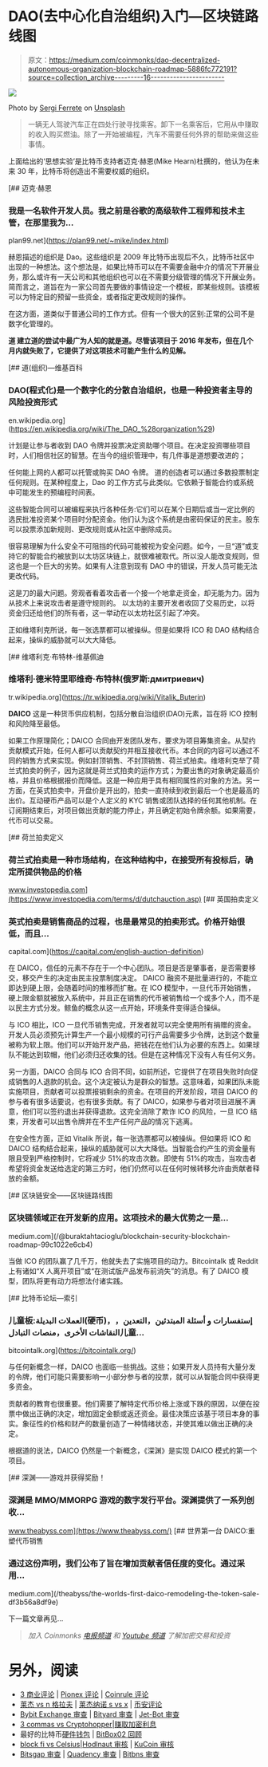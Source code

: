 # DAO(去中心化自治组织)入门—区块链路线图

> 原文：<https://medium.com/coinmonks/dao-decentralized-autonomous-organization-blockchain-roadmap-5886fc772191?source=collection_archive---------16----------------------->

![](img/51a1c1791807e8a2094295dcf38e4fbf.png)

Photo by [Sergi Ferrete](https://unsplash.com/@sergiferrete) on [Unsplash](https://unsplash.com/?utm_source=medium&utm_medium=referral)

> 一辆无人驾驶汽车正在四处行驶寻找乘客。卸下一名乘客后，它用从中赚取的收入购买燃油。除了一开始被编程，汽车不需要任何外界的帮助来做这些事情。

上面给出的‘思想实验’是比特币支持者迈克·赫恩(Mike Hearn)杜撰的，他认为在未来 30 年，比特币将创造出不需要权威的组织。

[](https://plan99.net/~mike/index.html) [## 迈克·赫恩

### 我是一名软件开发人员。我之前是谷歌的高级软件工程师和技术主管，在那里我为…

plan99.net](https://plan99.net/~mike/index.html) 

赫恩描述的组织是 Dao。这些组织是 2009 年比特币出现后不久，比特币社区中出现的一种想法。这个想法是，如果比特币可以在不需要金融中介的情况下开展业务，那么或许有一天公司和其他组织也可以在不需要分级管理的情况下开展业务。简而言之，道旨在为一家公司首先要做的事情设定一个模板，即某些规则。该模板可以为特定目的预留一些资金，或者指定更改规则的操作。

在这方面，道类似于普通公司的工作方式。但有一个很大的区别:正常的公司不是数字化管理的。

**道
建立道的尝试中最广为人知的就是道。尽管该项目于 2016 年发布，但在几个月内就失败了，它提供了对这项技术可能产生什么的见解。**

[](https://en.wikipedia.org/wiki/The_DAO_%28organization%29) [## 道(组织)—维基百科

### DAO(程式化)是一个数字化的分散自治组织，也是一种投资者主导的风险投资形式

en.wikipedia.org](https://en.wikipedia.org/wiki/The_DAO_%28organization%29) 

计划是让参与者收到 DAO 令牌并投票决定资助哪个项目。在决定投资哪些项目时，人们相信社区的智慧。在当今的组织管理中，有几件事是道想要改进的；

任何能上网的人都可以托管或购买 DAO 令牌。
道的创造者可以通过多数投票制定任何规则。在某种程度上，Dao 的工作方式与此类似。它依赖于智能合约或系统中可能发生的预编程时间表。

这些智能合同可以被编程来执行各种任务:它们可以在某个日期后或当一定比例的选民批准投资某个项目时分配资金。他们认为这个系统是由密码保证的民主。股东可以投票添加新规则、更改规则或从社区中删除成员。

很容易理解为什么安全不可阻挡的代码可能被视为安全问题。如今，一旦“道”或支持它的智能合约被放到以太坊区块链上，就很难被取代。所以没人能改变规则，但这也是一个巨大的劣势。如果有人注意到现有 DAO 中的错误，开发人员可能无法更改代码。

这是刀的最大问题。旁观者看着攻击者一个接一个地拿走资金，却无能为力。因为从技术上来说攻击者是遵守规则的。
以太坊的主要开发者收回了交易历史，以将资金归还给他们的所有者，这一举动在以太坊社区引起了冲突。

正如维塔利克所说，每一张选票都可以被操纵。但是如果将 ICO 和 DAO 结构结合起来，操纵的威胁就可以大大降低。

[](https://tr.wikipedia.org/wiki/Vitalik_Buterin) [## 维塔利克·布特林-维基佩迪

### 维塔利·德米特里耶维奇·布特林(俄罗斯:дмитриевич)

tr.wikipedia.org](https://tr.wikipedia.org/wiki/Vitalik_Buterin) 

**DAICO**
这是一种货币供应机制，包括分散自治组织(DAO)元素，旨在将 ICO 控制和风险降至最低。

如果工作原理简化；DAICO 合同由开发团队发布，要求为项目筹集资金。从契约贡献模式开始，任何人都可以贡献契约并相互接收代币。本合同的内容可以通过不同的销售方式来实现。例如封顶销售、不封顶销售、荷兰式拍卖。维塔利克举了荷兰式拍卖的例子，因为这就是荷兰式拍卖的运作方式；为要出售的对象确定最高价格，并且价格根据报价而降低。这是一种应用于具有相同属性的对象的方法。另一方面，在英式拍卖中，开盘价是开出的，拍卖一直持续到收到最后一个也是最高的出价。互动硬币产品可以是个人定义的 KYC 销售或团队选择的任何其他机制。在订阅期结束后，对项目做出贡献的能力停止，并且确定初始令牌余额。如果需要，代币可以交易。

[](https://www.investopedia.com/terms/d/dutchauction.asp) [## 荷兰拍卖定义

### 荷兰式拍卖是一种市场结构，在这种结构中，在接受所有投标后，确定所提供物品的价格

www.investopedia.com](https://www.investopedia.com/terms/d/dutchauction.asp) [](https://capital.com/english-auction-definition) [## 英国拍卖定义

### 英式拍卖是销售商品的过程，也是最常见的拍卖形式。价格开始很低，而且…

capital.com](https://capital.com/english-auction-definition) 

在 DAICO，信任的元素不存在于一个中心团队。项目是否是肇事者，是否需要移交，移交产生的决定由民主投票制度决定。
DAICO 融资不是批量进行的，不能立即达到硬上限，会随着时间的推移而扩散。在 ICO 模型中，一旦代币开始销售，硬上限金额就被放入系统中，并且正在销售的代币被销售给一个或多个人，而不是以民主方式分发。鲸鱼的概念从这一点开始，环境条件变得适合操纵。

与 ICO 相比，ICO 一旦代币销售完成，开发者就可以完全使用所有捐赠的资金。开发人员必须预先计算生产一个最小规模的可行产品需要多少令牌，达到这个数量被称为软上限。他们可以开始开发产品，把钱花在他们认为必要的东西上。如果球队不能达到软帽，他们必须归还收集的钱。但是在这种情况下没有人有任何义务。

另一方面，DAICO 合同与 ICO 合同不同，如前所述，它提供了在项目失败时向促成销售的人退款的机会。这个决定被认为是群众的智慧。这意味着，如果团队未能实施项目，贡献者可以投票报销剩余的资金。在项目的开发阶段，项目 DAICO 的参与者有很多话要说，也有很多贡献。有了 DAICO，如果参与者对项目进展不满意，他们可以签约退出并获得退款。这完全消除了欺诈 ICO 的风险，一旦 ICO 结束，开发者可以出售令牌并在不生产任何产品的情况下逃离。

在安全性方面，正如 Vitalik 所说，每一张选票都可以被操纵。但如果将 ICO 和 DAICO 结构结合起来，操纵的威胁就可以大大降低。当智能合约产生的资金量有限且受到严格控制时，它将减少 51%的攻击次数。即使有 51%的攻击，当攻击者希望将资金发送给选定的第三方时，他们仍然可以在任何时候转移允许由贡献者释放的金额。

[](/@buraktahtacioglu/blockchain-security-blockchain-roadmap-99c1022e6cb4) [## 区块链安全——区块链路线图

### 区块链领域正在开发新的应用。这项技术的最大优势之一是…

medium.com](/@buraktahtacioglu/blockchain-security-blockchain-roadmap-99c1022e6cb4) 

当做 ICO 的团队赢了几千万，他就失去了实施项目的动力。Bitcointalk 或 Reddit 上有诸如“X 人离开项目”或“在测试版产品发布前消失”的消息。有了 DAICO 模型，团队将更有动力将想法付诸实践。

 [## 比特币论坛—索引

### 儿童板:العملات البديلة(硬币)，إستفسارات و أسئلة المبتدئين，التعدين，النقاشات الأخرى，منصات التبادل儿童…

bitcointalk.org](https://bitcointalk.org/) 

与任何新概念一样，DAICO 也面临一些挑战。这些；如果开发人员持有大量分发的令牌，他们可能只需要影响一小部分参与者的投票，就可以从智能合同中获得更多资金。

贡献者的教育也很重要。他们需要了解特定代币价格上涨或下跌的原因，以便在投票中做出正确的决定，增加固定金额或返还资金。最佳决策应该基于项目本身的事实。象征性的价格和财产的数量创造了一种情绪状态，并使其难以做出正确的决定。

根据道的说法，DAICO 仍然是一个新概念，《深渊》是实现 DAICO 模式的第一个项目。

[](https://www.theabyss.com/) [## 深渊——游戏并获得奖励！

### 深渊是 MMO/MMORPG 游戏的数字发行平台。深渊提供了一系列创收…

www.theabyss.com](https://www.theabyss.com/) [](/theabyss/the-worlds-first-daico-remodeling-the-token-sale-df3b56a8df9e) [## 世界第一台 DAICO:重塑代币销售

### 通过这份声明，我们公布了旨在增加贡献者信任度的变化。通过采用…

medium.com](/theabyss/the-worlds-first-daico-remodeling-the-token-sale-df3b56a8df9e) 

下一篇文章再见…

> *加入 Coinmonks* [*电报频道*](https://t.me/coincodecap) *和* [*Youtube 频道*](https://www.youtube.com/c/coinmonks/videos) *了解加密交易和投资*

# 另外，阅读

*   [3 商业评论](/coinmonks/3commas-review-an-excellent-crypto-trading-bot-2020-1313a58bec92) | [Pionex 评论](https://coincodecap.com/pionex-review-exchange-with-crypto-trading-bot) | [Coinrule 评论](/coinmonks/coinrule-review-2021-a-beginner-friendly-crypto-trading-bot-daf0504848ba)
*   [莱杰 vs n 格拉夫](/coinmonks/ledger-vs-ngrave-zero-7e40f0c1d694) | [莱杰纳诺 s vs x](/coinmonks/ledger-nano-s-vs-x-battery-hardware-price-storage-59a6663fe3b0) | [币安评论](/coinmonks/binance-review-ee10d3bf3b6e)
*   [Bybit Exchange 审查](/coinmonks/bybit-exchange-review-dbd570019b71) | [Bityard 审查](https://coincodecap.com/bityard-reivew) | [Jet-Bot 审查](https://coincodecap.com/jet-bot-review)
*   [3 commas vs Cryptohopper](/coinmonks/3commas-vs-pionex-vs-cryptohopper-best-crypto-bot-6a98d2baa203)|[赚取加密利息](/coinmonks/earn-crypto-interest-b10b810fdda3)
*   最好的比特币[硬件钱包](/coinmonks/hardware-wallets-dfa1211730c6) | [BitBox02 回顾](/coinmonks/bitbox02-review-your-swiss-bitcoin-hardware-wallet-c36c88fff29)
*   [block fi vs Celsius](/coinmonks/blockfi-vs-celsius-vs-hodlnaut-8a1cc8c26630)|[Hodlnaut 审核](/coinmonks/hodlnaut-review-best-way-to-hodl-is-to-earn-interest-on-your-bitcoin-6658a8c19edf) | [KuCoin 审核](https://coincodecap.com/kucoin-review)
*   [Bitsgap 审查](/coinmonks/bitsgap-review-a-crypto-trading-bot-that-makes-easy-money-a5d88a336df2) | [Quadency 审查](/coinmonks/quadency-review-a-crypto-trading-automation-platform-3068eaa374e1) | [Bitbns 审查](/coinmonks/bitbns-review-38256a07e161)